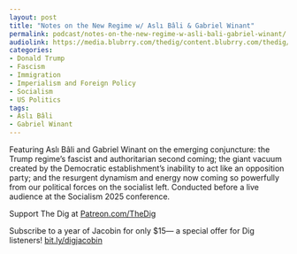 ```yaml
---
layout: post
title: "Notes on the New Regime w/ Aslı Bâli & Gabriel Winant"
permalink: podcast/notes-on-the-new-regime-w-asli-bali-gabriel-winant/
audiolink: https://media.blubrry.com/thedig/content.blubrry.com/thedig/The_Dig-EP_495-Socialism25.mp3
categories:
- Donald Trump
- Fascism
- Immigration
- Imperialism and Foreign Policy
- Socialism
- US Politics
tags:
- Aslı Bâli
- Gabriel Winant
---
```


Featuring Aslı Bâli and Gabriel Winant on the emerging conjuncture: the Trump regime’s fascist and authoritarian second coming; the giant vacuum created by the Democratic establishment’s inability to act like an opposition party; and the resurgent dynamism and energy now coming so powerfully from our political forces on the socialist left. Conducted before a live audience at the Socialism 2025 conference.

Support The Dig at [Patreon.com/TheDig](http://Patreon.com/TheDig)

Subscribe to a year of Jacobin for only $15— a special offer for Dig listeners! [bit.ly/digjacobin](http://bit.ly/digjacobin)

